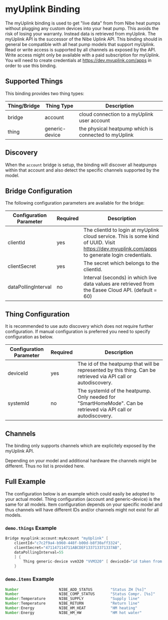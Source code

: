 # myUplink Binding

The myUplink binding is used to get "live data" from from Nibe heat pumps without plugging any custom devices into your heat pump.
This avoids the risk of losing your warranty.
Instead data is retrieved from myUplink.
The myUplink API is the successor of the Nibe Uplink API.
This binding should in general be compatible with all heat pump models that support myUplink.
Read or write access is supported by all channels as exposed by the API.
Write access might only be available with a paid subscription for myUplink.
You will need to create credentials at <https://dev.myuplink.com/apps> in order to use this binding.

## Supported Things

This binding provides two thing types:

| Thing/Bridge        | Thing Type          | Description                                                       |
|---------------------|---------------------|-------------------------------------------------------------------|
| bridge              | account             | cloud connection to a myUplink user account                       |
| thing               | generic-device      | the physical heatpump which is connected to myUplink              |

## Discovery

When the `account` bridge is setup, the binding will discover all heatpumps within that account and also detect the specific channels supported by the model.

## Bridge Configuration

The following configuration parameters are available for the bridge:

| Configuration Parameter | Required | Description                                                                                                                                                             |
|-------------------------|----------|-------------------------------------------------------------------------------------------------------------------------------------------------------------------------|
| clientId                | yes      | The clientId to login at myUplink cloud service. This is some kind of UUID. Visit <https://dev.myuplink.com/apps> to generate login credentials.                        |
| clientSecret            | yes      | The secret which belongs to the clientId.                                                                                                                               |
| dataPollingInterval     | no       | Interval (seconds) in which live data values are retrieved from the Easee Cloud API. (default = 60)                                                                     |

## Thing Configuration

It is recommended to use auto discovery which does not require further configuration.
If manual configuration is preferred you need to specify configuration as below.

| Configuration Parameter | Required | Description                                                                                                            |
|-------------------------|----------|------------------------------------------------------------------------------------------------------------------------|
| deviceId                | yes      | The id of the heatpump that will be represented by this thing. Can be retrieved via API call or autodiscovery.         |
| systemId                | no       | The systemId of the heatpump. Only needed for "SmartHomeMode". Can be retrieved via API call or autodiscovery.         |
## Channels

The binding only supports channels which are explicitely exposed by the myUplink API.

Depending on your model and additional hardware the channels might be different.
Thus no list is provided here.

## Full Example

The configuration below is an example which could easily be adopted to your actual model.
Thing configuration (account and generic-device) is the same for all models.
Item configuration depends on your specific model and thus channels will have different IDs and/or channels might not exist for all models.

### `demo.things` Example

```java
Bridge myuplink:account:myAccount "myUplink" [
    clientId="c7c2f9a4-b960-448f-b00d-b8f30aff3324",
    clientSecret="471147114711ABCDEF133713371337AB",
    dataPollingInterval=55
    ] {
        Thing generic-device vvm320 "VVM320" [ deviceId="id taken from automatic discovery", systemId="id taken from automatic discovery" ]
    }
```

### `demo.items` Example

```java
Number                  NIBE_ADD_STATUS        "Status ZH [%s]"          { channel="myuplink:generic-device:myAccount:vvm320:49993" }
Number                  NIBE_COMP_STATUS       "Status Compr. [%s]"      { channel="myuplink:generic-device:myAccount:vvm320:44064" }
Number:Temperature      NIBE_SUPPLY            "Supply line"             { unit="°C", channel="myuplink:generic-device:myAccount:vvm320:40008" }
Number:Temperature      NIBE_RETURN            "Return line"             { unit="°C", channel="myuplink:generic-device:myAccount:vvm320:40012" }
Number:Energy           NIBE_HM_HEAT           "HM heating"              { unit="kWh", channel="myuplink:generic-device:myAccount:vvm320:44308" }
Number:Energy           NIBE_HM_HW             "HM hot water"            { unit="kWh", channel="myuplink:generic-device:myAccount:vvm320:44306" }
```

